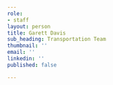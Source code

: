 ```yaml
---
role:
- staff
layout: person
title: Garett Davis
sub_heading: Transportation Team
thumbnail: ''
email: ''
linkedin: ''
published: false

---
```

